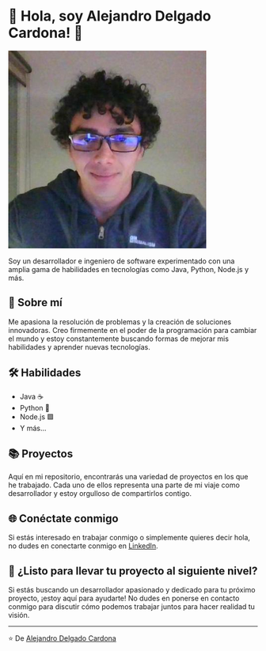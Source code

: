 # 👋 Hola, soy Alejandro Delgado Cardona! 🚀

![Profile Picture](/public/img/alejandro.jpeg)

Soy un desarrollador e ingeniero de software experimentado con una amplia gama de habilidades en tecnologías como Java, Python, Node.js y más. 

## 🎯 Sobre mí

Me apasiona la resolución de problemas y la creación de soluciones innovadoras. Creo firmemente en el poder de la programación para cambiar el mundo y estoy constantemente buscando formas de mejorar mis habilidades y aprender nuevas tecnologías.

## 🛠️ Habilidades

- Java ☕
- Python 🐍
- Node.js 🟩
- Y más...

## 📚 Proyectos

Aquí en mi repositorio, encontrarás una variedad de proyectos en los que he trabajado. Cada uno de ellos representa una parte de mi viaje como desarrollador y estoy orgulloso de compartirlos contigo.

## 🌐 Conéctate conmigo

Si estás interesado en trabajar conmigo o simplemente quieres decir hola, no dudes en conectarte conmigo en [LinkedIn](https://www.linkedin.com/in/alejandro-delgado-cardona/).

## 🚀 ¿Listo para llevar tu proyecto al siguiente nivel?

Si estás buscando un desarrollador apasionado y dedicado para tu próximo proyecto, ¡estoy aquí para ayudarte! No dudes en ponerse en contacto conmigo para discutir cómo podemos trabajar juntos para hacer realidad tu visión.

---

⭐️ De [Alejandro Delgado Cardona](https://github.com/alejandro-delgado-cardona)
